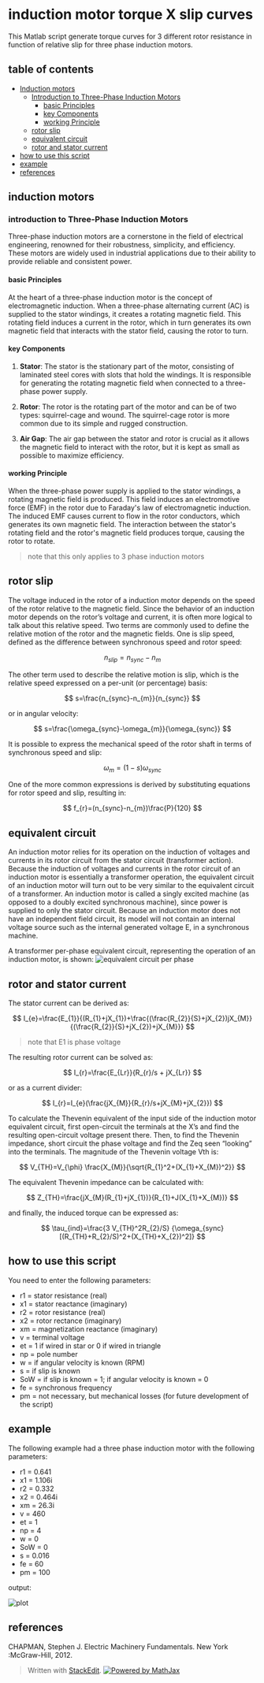 # induction motor torque X slip curves
This Matlab script generate torque curves for 3 different rotor resistance in function of relative slip for three phase induction motors.
## table of contents
* [Induction motors](#Induction-motors)
	* [Introduction to Three-Phase Induction Motors](#Introduction-to-Three-Phase-Induction-Motors)
		* [basic Principles](#Basic-Principles)
		* [key Components](#Key-Components)
		* [working Principle](#Working-Principle)
	* [rotor slip](#rotor-slip)
	* [equivalent circuit](#equivalent-circuit)
	* [rotor and stator current](#rotor-and-stator-current)
* [how to use this script](#how-to-use-this-script)
* [example](#example)
* [references](#references)

## induction motors
### introduction to Three-Phase Induction Motors

Three-phase induction motors are a cornerstone in the field of electrical engineering, renowned for their robustness, simplicity, and efficiency. These motors are widely used in industrial applications due to their ability to provide reliable and consistent power. 

#### basic Principles

At the heart of a three-phase induction motor is the concept of electromagnetic induction. When a three-phase alternating current (AC) is supplied to the stator windings, it creates a rotating magnetic field. This rotating field induces a current in the rotor, which in turn generates its own magnetic field that interacts with the stator field, causing the rotor to turn. 

#### key Components

1. **Stator**: The stator is the stationary part of the motor, consisting of laminated steel cores with slots that hold the windings. It is responsible for generating the rotating magnetic field when connected to a three-phase power supply.

2. **Rotor**: The rotor is the rotating part of the motor and can be of two types: squirrel-cage and wound. The squirrel-cage rotor is more common due to its simple and rugged construction.

3. **Air Gap**: The air gap between the stator and rotor is crucial as it allows the magnetic field to interact with the rotor, but it is kept as small as possible to maximize efficiency.

#### working Principle

When the three-phase power supply is applied to the stator windings, a rotating magnetic field is produced. This field induces an electromotive force (EMF) in the rotor due to Faraday's law of electromagnetic induction. The induced EMF causes current to flow in the rotor conductors, which generates its own magnetic field. The interaction between the stator's rotating field and the rotor's magnetic field produces torque, causing the rotor to rotate.
> note that this only applies to 3 phase induction motors
## rotor slip
The voltage induced in the rotor of a induction motor depends on the speed of the rotor relative to the magnetic field. Since the behavior of an induction motor depends on the rotor’s voltage and current, it is often more logical to talk about this relative speed. Two terms are commonly used to define the relative motion of the rotor and the magnetic fields. One is slip speed, defined as the difference between synchronous speed and rotor speed: 

$$
n_{slip}=n_{sync}-n_{m}
$$

The other term used to describe the relative motion is slip, which is the relative speed expressed on a per-unit (or percentage) basis:

$$
s=\frac{n_{sync}-n_{m}}{n_{sync}}
$$

or in angular velocity:

$$
s=\frac{\omega_{sync}-\omega_{m}}{\omega_{sync}}
$$

It is possible to express the mechanical speed of the rotor shaft in terms of synchronous speed and slip:

$$
\omega_{m}=(1-s)\omega_{sync}
$$

One of the more common expressions is derived by substituting equations for rotor speed and slip, resulting in:

$$
f_{r}=(n_{sync}-n_{m})\frac{P}{120}
$$

## equivalent circuit
An induction motor relies for its operation on the induction of voltages and currents in its rotor circuit from the stator circuit (transformer action). Because the induction of voltages and currents in the rotor circuit of an induction motor is essentially a transformer operation, the equivalent circuit of an induction motor will turn out to be very similar to the equivalent circuit of a transformer. An induction motor is called a singly excited machine (as opposed to a doubly excited synchronous machine), since power is supplied to only the stator circuit. Because an induction motor does not have an independent field circuit, its model will not contain an internal voltage source such as the internal generated voltage E, in a synchronous machine.

A transformer per-phase equivalent circuit, representing the operation of an induction motor, is shown:
![equivalent circuit per phase](https://i.ibb.co/Jx5ZGWw/Screenshot-116.png)
## rotor and stator current
The stator current can be derived as:

$$
I_{e}=\frac{E_{1}}{(R_{1}+jX_{1})+\frac{(\frac{R_{2}}{S}+jX_{2})jX_{M}}{(\frac{R_{2}}{S}+jX_{2})+jX_{M}}}
$$

>note that E1 is phase voltage

The resulting rotor current can be solved as:

$$
I_{r}=\frac{E_{Lr}}{R_{r}/s + jX_{Lr}}
$$

or as a current divider:

$$
I_{r}=I_{e}(\frac{jX_{M}}{R_{r}/s+jX_{M}+jX_{2}})
$$

To calculate the Thevenin equivalent of the input side of the induction motor equivalent circuit, first open-circuit the terminals at the X’s and find the resulting open-circuit voltage present there. Then, to find the Thevenin impedance, short circuit the phase voltage and find the Zeq seen “looking” into the terminals. The magnitude of the Thevenin voltage Vth is:

$$
V_{TH}=V_{\phi} \frac{X_{M}}{\sqrt{R_{1}^2+(X_{1}+X_{M})^2}}
$$

The equivalent Thevenin impedance can be calculated with:

$$
Z_{TH}=\frac{jX_{M}(R_{1}+jX_{1})}{R_{1}+J(X_{1}+X_{M})}
$$

and finally, the induced torque can be expressed as:

$$
\tau_{ind}=\frac{3	V_{TH}^2R_{2}/S} {\omega_{sync}[(R_{TH}+R_{2}/S)^2+(X_{TH}+X_{2})^2]}
$$

##  how to use this script
You need to enter the following parameters:

 - r1 = stator resistance (real)
 - x1 = stator reactance (imaginary)
 - r2 = rotor resistance (real)
 - x2 = rotor rectance (imaginary)
 - xm = magnetization reactance (imaginary)
 - v = terminal voltage
 - et = 1 if wired in star or 0 if wired in triangle
 - np = pole number
 - w = if angular velocity is known (RPM)
 - s = if slip is known
 - SoW = if slip is known = 1; if angular velocity is known = 0
 - fe = synchronous frequency
 - pm = not necessary, but mechanical losses (for future development of the script)

 ## example
 The following example had a three phase induction motor with the following parameters:
 - r1 = 0.641
 - x1 = 1.106i
 - r2 = 0.332
 - x2 = 0.464i
 - xm = 26.3i
 - v = 460
 - et = 1
 - np = 4
 - w = 0
 - SoW = 0
 - s = 0.016
 - fe = 60
 - pm = 100


output:

![plot](https://i.ibb.co/qCvRLRp/Figure-1.png)
## references
CHAPMAN, Stephen J. Electric Machinery Fundamentals. New York :McGraw-Hill, 2012.


> Written with [StackEdit](https://stackedit.io/).
> <a href="https://www.mathjax.org">
    <img title="Powered by MathJax"
    src="https://www.mathjax.org/badge/badge.gif"
    border="0" alt="Powered by MathJax" />
</a>
